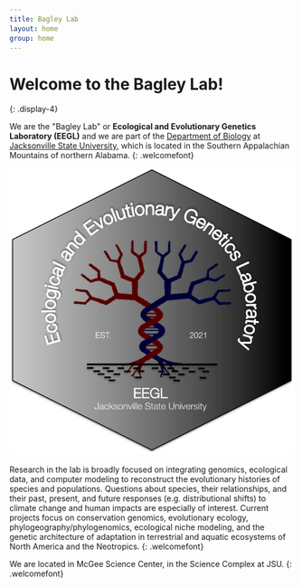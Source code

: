 ```yaml
---
title: Bagley Lab
layout: home
group: home
---
```


# Welcome to the Bagley Lab!
{: .display-4}
<!--<br>-->
We are the "Bagley Lab" or **Ecological and Evolutionary Genetics Laboratory (EEGL)** and we are part of the [Department of Biology](http://www.jsu.edu/biology/) at [Jacksonville State University](http://jsu.edu), which is located in the Southern Appalachian Mountains of northern Alabama.
{: .welcomefont}

<!-- ![Bagley Lab logo](static/img/logo/jf_retreat_logo.svg){:style="max-width: 100%; height: auto;"} -->
<!-- ![Bagley Lab logo](static/img/logo/eegl_logo_init_grayhex1b2coltree.pdf){:style="max-width: 100%; height: auto;"} -->
<!-- <div style="text-align:center">![Bagley Lab logo](static/img/logo/eegl_logo_init_grayhex1b2coltree.pdf){:style="max-width: 100%; height: auto;"}</div> -->
<!-- <p align="center"></p>-->
<!-- <div style="text-align:center"><img src="static/img/logo/eegl_logo_init_grayhex1b2coltree.pdf" alt="EEGL logo"/> -->
<div class="row text-center">
  <img src="static/img/logo/eegl_logo_init_grayhex1b2coltree.pdf" alt="EEGL logo">
</div>

Research in the lab is broadly focused on integrating genomics, ecological data, and computer modeling to reconstruct the evolutionary histories of species and populations. Questions about species, their relationships, and their past, present, and future responses (e.g. distributional shifts) to climate change and human impacts are especially of interest. Current projects focus on conservation genomics, evolutionary ecology, phylogeography/phylogenomics, ecological niche modeling, and the genetic architecture of adaptation in terrestrial and aquatic ecosystems of North America and the Neotropics.
{: .welcomefont}

We are located in McGee Science Center, in the Science Complex at JSU.
{: .welcomefont}
